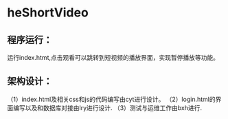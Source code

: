 # heShortVideo
## 程序运行：
  运行index.htmt,点击观看可以跳转到短视频的播放界面，实现暂停播放等功能。
## 架构设计：
（1）index.html及相关css和js的代码编写由cyt进行设计。
（2）login.html的界面编写以及和数据库对接由lry进行设计.
（3）测试与运维工作由bxh进行.
